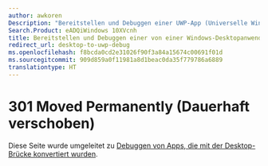 ```yaml
---
author: awkoren
Description: "Bereitstellen und Debuggen einer UWP-App (Universelle Windows-Plattform), die mit der Desktop-zu-UWP-Brücke von einer Windows-Desktopanwendung (Win32, WPF und Windows Forms) konvertiert wurde"
Search.Product: eADQiWindows 10XVcnh
title: Bereitstellen und Debuggen einer von einer Windows-Desktopanwendung konvertierten UWP-App (Universelle Windows-Plattform)
redirect_url: desktop-to-uwp-debug
ms.openlocfilehash: f8bcda0cd2e31026f90f3a84a15674c00691f01d
ms.sourcegitcommit: 909d859a0f11981a8d1beac0da35f779786a6889
translationtype: HT
---
```

# <a name="301-moved-permanently"></a>301 Moved Permanently (Dauerhaft verschoben)

Diese Seite wurde umgeleitet zu [Debuggen von Apps, die mit der Desktop-Brücke konvertiert wurden](desktop-to-uwp-debug.md). 